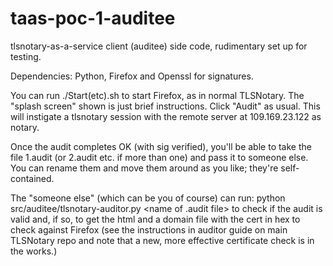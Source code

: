 # taas-poc-1-auditee
tlsnotary-as-a-service client (auditee) side code, rudimentary set up for testing.

Dependencies: Python, Firefox and Openssl for signatures. 

You can run ./Start(etc).sh to start Firefox, as in normal TLSNotary.
The "splash screen" shown is just brief instructions. Click "Audit" as usual.
This will instigate a tlsnotary session with the remote server at 109.169.23.122 as notary.

Once the audit completes OK (with sig verified), you'll be able to take the file 1.audit 
(or 2.audit etc. if more than one) and pass it to someone else. You can rename them and
move them around as you like; they're self-contained.

The "someone else" (which can be you of course) can run:
python src/auditee/tlsnotary-auditor.py <name of .audit file> to check if the audit is valid
and, if so, to get the html and a domain file with the cert in hex to check against Firefox
(see the instructions in auditor guide on main TLSNotary repo and note that a new, more effective
certificate check is in the works.)
